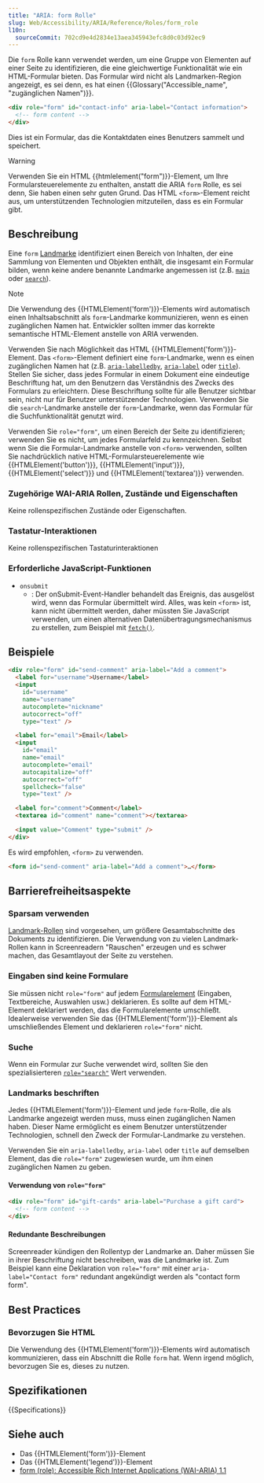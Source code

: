 ```yaml
---
title: "ARIA: form Rolle"
slug: Web/Accessibility/ARIA/Reference/Roles/form_role
l10n:
  sourceCommit: 702cd9e4d2834e13aea345943efc8d0c03d92ec9
---
```


Die `form` Rolle kann verwendet werden, um eine Gruppe von Elementen auf einer Seite zu identifizieren, die eine gleichwertige Funktionalität wie ein HTML-Formular bieten. Das Formular wird nicht als Landmarken-Region angezeigt, es sei denn, es hat einen {{Glossary("Accessible_name", "zugänglichen Namen")}}.

```html
<div role="form" id="contact-info" aria-label="Contact information">
  <!-- form content -->
</div>
```

Dies ist ein Formular, das die Kontaktdaten eines Benutzers sammelt und speichert.

> [!WARNING]
> Verwenden Sie ein HTML {{htmlelement("form")}}-Element, um Ihre Formularsteuerelemente zu enthalten, anstatt die ARIA `form` Rolle, es sei denn, Sie haben einen sehr guten Grund.
> Das HTML `<form>`-Element reicht aus, um unterstützenden Technologien mitzuteilen, dass es ein Formular gibt.

## Beschreibung

Eine `form` [Landmarke](/de/docs/Web/Accessibility/ARIA/Reference/Roles#3._landmark_roles) identifiziert einen Bereich von Inhalten, der eine Sammlung von Elementen und Objekten enthält, die insgesamt ein Formular bilden, wenn keine andere benannte Landmarke angemessen ist (z.B. [`main`](/de/docs/Web/Accessibility/ARIA/Reference/Roles/main_role) oder [`search`](/de/docs/Web/Accessibility/ARIA/Reference/Roles/search_role)).

> [!NOTE]
> Die Verwendung des {{HTMLElement('form')}}-Elements wird automatisch einen Inhaltsabschnitt als `form`-Landmarke kommunizieren, wenn es einen zugänglichen Namen hat. Entwickler sollten immer das korrekte semantische HTML-Element anstelle von ARIA verwenden.

Verwenden Sie nach Möglichkeit das HTML {{HTMLElement('form')}}-Element. Das `<form>`-Element definiert eine `form`-Landmarke, wenn es einen zugänglichen Namen hat (z.B. [`aria-labelledby`](/de/docs/Web/Accessibility/ARIA/Reference/Attributes/aria-labelledby), [`aria-label`](/de/docs/Web/Accessibility/ARIA/Reference/Attributes/aria-label) oder [`title`](/de/docs/Web/HTML/Global_attributes/title)). Stellen Sie sicher, dass jedes Formular in einem Dokument eine eindeutige Beschriftung hat, um den Benutzern das Verständnis des Zwecks des Formulars zu erleichtern. Diese Beschriftung sollte für alle Benutzer sichtbar sein, nicht nur für Benutzer unterstützender Technologien. Verwenden Sie die `search`-Landmarke anstelle der `form`-Landmarke, wenn das Formular für die Suchfunktionalität genutzt wird.

Verwenden Sie `role="form"`, um einen Bereich der Seite zu identifizieren; verwenden Sie es nicht, um jedes Formularfeld zu kennzeichnen. Selbst wenn Sie die Formular-Landmarke anstelle von `<form>` verwenden, sollten Sie nachdrücklich native HTML-Formularsteuerelemente wie {{HTMLElement('button')}}, {{HTMLElement('input')}}, {{HTMLElement('select')}} und {{HTMLElement('textarea')}} verwenden.

### Zugehörige WAI-ARIA Rollen, Zustände und Eigenschaften

Keine rollenspezifischen Zustände oder Eigenschaften.

### Tastatur-Interaktionen

Keine rollenspezifischen Tastaturinteraktionen

### Erforderliche JavaScript-Funktionen

- `onsubmit`
  - : Der onSubmit-Event-Handler behandelt das Ereignis, das ausgelöst wird, wenn das Formular übermittelt wird. Alles, was kein `<form>` ist, kann nicht übermittelt werden, daher müssten Sie JavaScript verwenden, um einen alternativen Datenübertragungsmechanismus zu erstellen, zum Beispiel mit [`fetch()`](/de/docs/Web/API/Window/fetch).

## Beispiele

```html
<div role="form" id="send-comment" aria-label="Add a comment">
  <label for="username">Username</label>
  <input
    id="username"
    name="username"
    autocomplete="nickname"
    autocorrect="off"
    type="text" />

  <label for="email">Email</label>
  <input
    id="email"
    name="email"
    autocomplete="email"
    autocapitalize="off"
    autocorrect="off"
    spellcheck="false"
    type="text" />

  <label for="comment">Comment</label>
  <textarea id="comment" name="comment"></textarea>

  <input value="Comment" type="submit" />
</div>
```

Es wird empfohlen, `<form>` zu verwenden.

```html
<form id="send-comment" aria-label="Add a comment">…</form>
```

## Barrierefreiheitsaspekte

### Sparsam verwenden

[Landmark-Rollen](/de/docs/Web/Accessibility/ARIA/Reference/Roles#3._landmark_roles) sind vorgesehen, um größere Gesamtabschnitte des Dokuments zu identifizieren. Die Verwendung von zu vielen Landmark-Rollen kann in Screenreadern "Rauschen" erzeugen und es schwer machen, das Gesamtlayout der Seite zu verstehen.

### Eingaben sind keine Formulare

Sie müssen nicht `role="form"` auf jedem [Formularelement](/de/docs/Web/HTML/Element#forms) (Eingaben, Textbereiche, Auswahlen usw.) deklarieren. Es sollte auf dem HTML-Element deklariert werden, das die Formularelemente umschließt. Idealerweise verwenden Sie das {{HTMLElement('form')}}-Element als umschließendes Element und deklarieren `role="form"` nicht.

### Suche

Wenn ein Formular zur Suche verwendet wird, sollten Sie den spezialisierteren [`role="search"`](/de/docs/Web/Accessibility/ARIA/Reference/Roles/search_role) Wert verwenden.

### Landmarks beschriften

Jedes {{HTMLElement('form')}}-Element und jede `form`-Rolle, die als Landmarke angezeigt werden muss, muss einen zugänglichen Namen haben. Dieser Name ermöglicht es einem Benutzer unterstützender Technologien, schnell den Zweck der Formular-Landmarke zu verstehen.

Verwenden Sie ein `aria-labelledby`, `aria-label` oder `title` auf demselben Element, das die `role="form"` zugewiesen wurde, um ihm einen zugänglichen Namen zu geben.

#### Verwendung von `role="form"`

```html
<div role="form" id="gift-cards" aria-label="Purchase a gift card">
  <!-- form content -->
</div>
```

#### Redundante Beschreibungen

Screenreader kündigen den Rollentyp der Landmarke an. Daher müssen Sie in ihrer Beschriftung nicht beschreiben, was die Landmarke ist. Zum Beispiel kann eine Deklaration von `role="form"` mit einer `aria-label="Contact form"` redundant angekündigt werden als "contact form form".

## Best Practices

### Bevorzugen Sie HTML

Die Verwendung des {{HTMLElement('form')}}-Elements wird automatisch kommunizieren, dass ein Abschnitt die Rolle `form` hat. Wenn irgend möglich, bevorzugen Sie es, dieses zu nutzen.

## Spezifikationen

{{Specifications}}

## Siehe auch

- Das {{HTMLElement('form')}}-Element
- Das {{HTMLElement('legend')}}-Element
- [form (role): Accessible Rich Internet Applications (WAI-ARIA) 1.1](https://www.w3.org/TR/wai-aria/#form)

